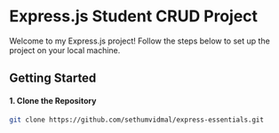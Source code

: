 # Express.js Student CRUD Project

Welcome to my Express.js project! Follow the steps below to set up the project on your local machine.

## Getting Started

#### 1. Clone the Repository

```bash
git clone https://github.com/sethumvidmal/express-essentials.git

